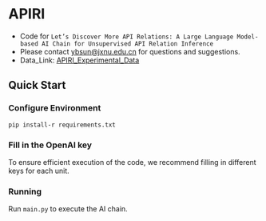 # APIRI

- Code for ``Let’s Discover More API Relations: A Large Language Model-based AI Chain for Unsupervised API Relation Inference``
- Please contact ybsun@jxnu.edu.cn for questions and suggestions.
- Data_Link: [APIRI_Experimental_Data](https://drive.google.com/file/d/11l45PtZzabQCmOVBt91JZ35MY7F1q-5e/view?usp=sharing)
## Quick Start

### Configure Environment
`pip install-r requirements.txt`

### Fill in the OpenAI key
To ensure efficient execution of the code, we recommend filling in different keys for each unit.

### Running
Run `main.py` to execute the AI chain.
